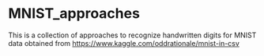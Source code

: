 # MNIST_approaches
This is a collection of approaches to recognize handwritten digits for MNIST data obtained from https://www.kaggle.com/oddrationale/mnist-in-csv
